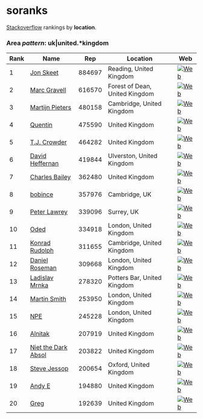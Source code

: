 # soranks

[Stackoverflow](http://stackoverflow.com/) rankings by **location**.

### Area *pattern*: uk|united.*kingdom


Rank|Name|Rep|Location|Web
----|----|---|--------|---
1|[Jon Skeet](http://stackoverflow.com/users/22656/jon-skeet)|884697|Reading, United Kingdom|[![Web](https://www.gravatar.com/avatar/6d8ebb117e8d83d74ea95fbdd0f87e13?s=128&d=identicon&r=PG)](http://csharpindepth.com)
2|[Marc Gravell](http://stackoverflow.com/users/23354/marc-gravell)|616570|Forest of Dean, United Kingdom|[![Web](https://i.stack.imgur.com/NJcqr.png?s=128&g=1)](http://blog.marcgravell.com)
3|[Martijn Pieters](http://stackoverflow.com/users/100297/martijn-pieters)|480158|Cambridge, United Kingdom|[![Web](https://www.gravatar.com/avatar/24780fb6df85a943c7aea0402c843737?s=128&d=identicon&r=PG)](http://www.zopatista.com/)
4|[Quentin](http://stackoverflow.com/users/19068/quentin)|475590|United Kingdom|[![Web](https://www.gravatar.com/avatar/1d2d3229ed1961d2bd81853242493247?s=128&d=identicon&r=PG)]()
5|[T.J. Crowder](http://stackoverflow.com/users/157247/t-j-crowder)|464282|United Kingdom|[![Web](https://www.gravatar.com/avatar/ca3e484c121268e4c8302616b2395eb9?s=128&d=identicon&r=PG)](http://www.farsightsoftware.com)
6|[David Heffernan](http://stackoverflow.com/users/505088/david-heffernan)|419844|Ulverston, United Kingdom|[![Web](https://www.gravatar.com/avatar/3c0aac2191718ef0309dbc034d9b9961?s=128&d=identicon&r=PG)]()
7|[Charles Bailey](http://stackoverflow.com/users/19563/charles-bailey)|362480|United Kingdom|[![Web](https://www.gravatar.com/avatar/a8db27c91db97757a829c7971fd62b84?s=128&d=identicon&r=PG)]()
8|[bobince](http://stackoverflow.com/users/18936/bobince)|357976|Cambridge, UK|[![Web](https://www.gravatar.com/avatar/3f6f1bea81a68b2f1cfe3efbb9be94bc?s=128&d=identicon&r=PG)](http://www.doxdesk.com/)
9|[Peter Lawrey](http://stackoverflow.com/users/57695/peter-lawrey)|339096|Surrey, UK|[![Web](https://www.gravatar.com/avatar/53ee9941b3fefef67175daf212e62d41?s=128&d=identicon&r=PG)](http://vanillajava.blogspot.com/)
10|[Oded](http://stackoverflow.com/users/1583/oded)|334918|London, United Kingdom|[![Web](https://i.stack.imgur.com/Au4eT.png?s=128&g=1)](http://OdedCoster.com/blog)
11|[Konrad Rudolph](http://stackoverflow.com/users/1968/konrad-rudolph)|311655|Cambridge, United Kingdom|[![Web](https://www.gravatar.com/avatar/fdd630f72eef3790bfb4ef38d08c7f85?s=128&d=identicon&r=PG)](http://klmr.me)
12|[Daniel Roseman](http://stackoverflow.com/users/104349/daniel-roseman)|309668|London, United Kingdom|[![Web](https://www.gravatar.com/avatar/0f4cefeedec5163556751d61625eedd0?s=128&d=identicon&r=PG)](http://blog.roseman.org.uk)
13|[Ladislav Mrnka](http://stackoverflow.com/users/413501/ladislav-mrnka)|278320|Potters Bar, United Kingdom|[![Web](https://www.gravatar.com/avatar/f330cbdca0d0f3ca2328f9bd14d86afb?s=128&d=identicon&r=PG)](http://www.ladislavmrnka.com)
14|[Martin Smith](http://stackoverflow.com/users/73226/martin-smith)|253950|London, United Kingdom|[![Web](https://www.gravatar.com/avatar/ec43b270515c0b507947fae8c5d16c35?s=128&d=identicon&r=PG&f=1)]()
15|[NPE](http://stackoverflow.com/users/367273/npe)|245228|London, United Kingdom|[![Web](https://www.gravatar.com/avatar/f1ed2b0c87f602ef30229f5c4b04eff6?s=128&d=identicon&r=PG)]()
16|[Alnitak](http://stackoverflow.com/users/6782/alnitak)|207919|United Kingdom|[![Web](https://www.gravatar.com/avatar/dc8c4ddd99b446c28d2e1546c457e508?s=128&d=identicon&r=PG)]()
17|[Niet the Dark Absol](http://stackoverflow.com/users/507674/niet-the-dark-absol)|203822|United Kingdom|[![Web](https://i.stack.imgur.com/AS9W9.png?s=128&g=1)](https://pokefarm.com/)
18|[Steve Jessop](http://stackoverflow.com/users/13005/steve-jessop)|200654|Oxford, United Kingdom|[![Web](https://www.gravatar.com/avatar/c4690b9a0df8a4c1e35c088b077942e6?s=128&d=identicon&r=PG)]()
19|[Andy E](http://stackoverflow.com/users/94197/andy-e)|194880|United Kingdom|[![Web](https://www.gravatar.com/avatar/c3203aa647aeb214c463c59f1af2c38f?s=128&d=identicon&r=PG)](http://whattheheadsaid.com/)
20|[Greg](http://stackoverflow.com/users/24181/greg)|192639|United Kingdom|[![Web](https://www.gravatar.com/avatar/8438e7bf53378150813b3dfec7f22232?s=128&d=identicon&r=PG)](http://www.roborg.co.uk)
